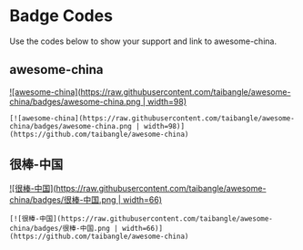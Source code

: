# Badge Codes

Use the codes below to show your support and link to awesome-china.

## awesome-china

[![awesome-china](https://raw.githubusercontent.com/taibangle/awesome-china/badges/awesome-china.png | width=98)](https://github.com/taibangle/awesome-china)

```
[![awesome-china](https://raw.githubusercontent.com/taibangle/awesome-china/badges/awesome-china.png | width=98)](https://github.com/taibangle/awesome-china)
```


## 很棒-中国

[![很棒-中国](https://raw.githubusercontent.com/taibangle/awesome-china/badges/很棒-中国.png | width=66)](https://github.com/taibangle/awesome-china)

```
[![很棒-中国](https://raw.githubusercontent.com/taibangle/awesome-china/badges/很棒-中国.png | width=66)](https://github.com/taibangle/awesome-china)
```
